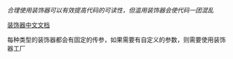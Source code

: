 *合理使用装饰器可以有效提高代码的可读性，但滥用装饰器会使代码一团混乱*

[装饰器中文文档](https://www.tslang.cn/docs/handbook/decorators.html#class-decorators)

每种类型的装饰器都会有固定的传参，如果需要有自定义的参数，则需要使用装饰器工厂